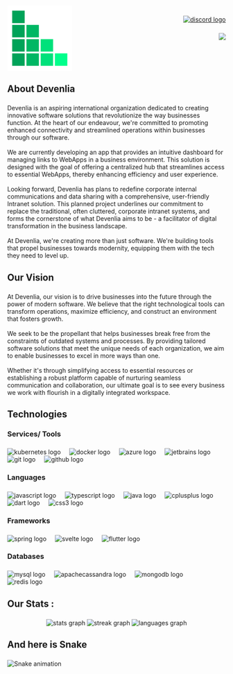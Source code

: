<img align="left" height="150" src="https://raw.githubusercontent.com/devenlia/.github/9a882c67957e4ad1f70fd795f5d9e3ec565755c6/assets/icon.png"  />

###

<div align="right">
  <a href="https://discord.gg/aUaveXmsWF" target="_blank">
    <img src="https://img.shields.io/static/v1?message=Discord&logo=discord&label=Join&color=7289DA&logoColor=white&labelColor=&style=for-the-badge" height="25" alt="discord logo"  />
  </a>
</div>

###

<div align="right">
  <img src="https://profile-counter.glitch.me/devenlia/count.svg?"  />
</div>

###

<br clear="both">

<h2 align="left">About Devenlia</h2>

###

<p align="left">Devenlia is an aspiring international organization dedicated to creating innovative software solutions that revolutionize the way businesses function. At the heart of our endeavour, we're committed to promoting enhanced connectivity and streamlined operations within businesses through our software.
<br><br>
We are currently developing an app that provides an intuitive dashboard for managing links to WebApps in a business environment. This solution is designed with the goal of offering a centralized hub that streamlines access to essential WebApps, thereby enhancing efficiency and user experience.
<br><br>
Looking forward, Devenlia has plans to redefine corporate internal communications and data sharing with a comprehensive, user-friendly Intranet solution. This planned project underlines our commitment to replace the traditional, often cluttered, corporate intranet systems, and forms the cornerstone of what Devenlia aims to be - a facilitator of digital transformation in the business landscape.
<br><br>
At Devenlia, we're creating more than just software. We're building tools that propel businesses towards modernity, equipping them with the tech they need to level up.</p>

###

<p align="left"></p>

###

<h2 align="left">Our Vision</h2>

###

<p align="left">At Devenlia, our vision is to drive businesses into the future through the power of modern software. We believe that the right technological tools can transform operations, maximize efficiency, and construct an environment that fosters growth.
<br><br>
We seek to be the propellant that helps businesses break free from the constraints of outdated systems and processes. By providing tailored software solutions that meet the unique needs of each organization, we aim to enable businesses to excel in more ways than one. 
<br><br>
Whether it's through simplifying access to essential resources or establishing a robust platform capable of nurturing seamless communication and collaboration, our ultimate goal is to see every business we work with flourish in a digitally integrated workspace.</p>

###

<p align="left"></p>

###

<h2 align="left">Technologies</h2>

###

<h3 align="left">Services/ Tools</h3>

###

<div align="left">
  <img src="https://cdn.jsdelivr.net/gh/devicons/devicon/icons/kubernetes/kubernetes-plain.svg" height="40" alt="kubernetes logo"  />
  <img width="12" />
  <img src="https://cdn.jsdelivr.net/gh/devicons/devicon/icons/docker/docker-plain-wordmark.svg" height="40" alt="docker logo"  />
  <img width="12" />
  <img src="https://cdn.jsdelivr.net/gh/devicons/devicon/icons/azure/azure-original.svg" height="40" alt="azure logo"  />
  <img width="12" />
  <img src="https://cdn.jsdelivr.net/gh/devicons/devicon/icons/jetbrains/jetbrains-original.svg" height="40" alt="jetbrains logo"  />
  <img width="12" />
  <img src="https://cdn.simpleicons.org/git/F05032" height="40" alt="git logo"  />
  <img width="12" />
  <img src="https://skillicons.dev/icons?i=github" height="40" alt="github logo"  />
</div>

###

<h3 align="left">Languages</h3>

###

<div align="left">
  <img src="https://cdn.jsdelivr.net/gh/devicons/devicon/icons/javascript/javascript-original.svg" height="40" alt="javascript logo"  />
  <img width="12" />
  <img src="https://cdn.jsdelivr.net/gh/devicons/devicon/icons/typescript/typescript-original.svg" height="40" alt="typescript logo"  />
  <img width="12" />
  <img src="https://cdn.jsdelivr.net/gh/devicons/devicon/icons/java/java-original.svg" height="40" alt="java logo"  />
  <img width="12" />
  <img src="https://cdn.simpleicons.org/c++/00599C" height="40" alt="cplusplus logo"  />
  <img width="12" />
  <img src="https://cdn.jsdelivr.net/gh/devicons/devicon/icons/dart/dart-original.svg" height="40" alt="dart logo"  />
  <img width="12" />
  <img src="https://cdn.simpleicons.org/css3/1572B6" height="40" alt="css3 logo"  />
</div>

###

<h3 align="left">Frameworks</h3>

###

<div align="left">
  <img src="https://cdn.jsdelivr.net/gh/devicons/devicon/icons/spring/spring-original.svg" height="40" alt="spring logo"  />
  <img width="12" />
  <img src="https://cdn.jsdelivr.net/gh/devicons/devicon/icons/svelte/svelte-original.svg" height="40" alt="svelte logo"  />
  <img width="12" />
  <img src="https://cdn.jsdelivr.net/gh/devicons/devicon/icons/flutter/flutter-original.svg" height="40" alt="flutter logo"  />
</div>

###

<h3 align="left">Databases</h3>

###

<div align="left">
  <img src="https://cdn.jsdelivr.net/gh/devicons/devicon/icons/mysql/mysql-original.svg" height="40" alt="mysql logo"  />
  <img width="12" />
  <img src="https://cdn.simpleicons.org/apachecassandra/1287B1" height="40" alt="apachecassandra logo"  />
  <img width="12" />
  <img src="https://cdn.simpleicons.org/mongodb/47A248" height="40" alt="mongodb logo"  />
  <img width="12" />
  <img src="https://cdn.simpleicons.org/redis/DC382D" height="40" alt="redis logo"  />
</div>

###

<p align="left"></p>

###

<h2 align="left">Our Stats :</h2>

###

<div align="center">
  <img src="https://github-readme-stats.vercel.app/api?username=devenlia&hide_title=false&hide_rank=false&show_icons=true&include_all_commits=true&count_private=true&disable_animations=false&theme=github_dark&locale=en&hide_border=true&order=1" height="200" alt="stats graph"  />
  <img src="https://streak-stats.demolab.com?user=devenlia&locale=en&mode=daily&theme=github_dark&hide_border=true&border_radius=5&order=3" height="200" alt="streak graph"  />
  <img src="https://github-readme-stats.vercel.app/api/top-langs?username=devenlia&locale=en&hide_title=false&layout=compact&card_width=320&langs_count=5&theme=github_dark&hide_border=true&order=2" height="200" alt="languages graph"  />
</div>

###

<p align="left"></p>

###

<h2 align="left">And here is Snake</h2>

###

<img src="https://raw.githubusercontent.com/jannisdev/jannisdev/output/snake.svg" alt="Snake animation" />

###
